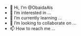 - 👋 Hi, I’m @ObaidaAls 
- 👀 I’m interested in ...
- 🌱 I’m currently learning ...
- 💞️ I’m looking to collaborate on ...
- 📫 How to reach me ...

<!---
ObaidaAls/ObaidaAls is a ✨ special ✨ repository because its `README.md` (this file) appears on your GitHub profile.
You can click the Preview link to take a look at your changes.
--->
